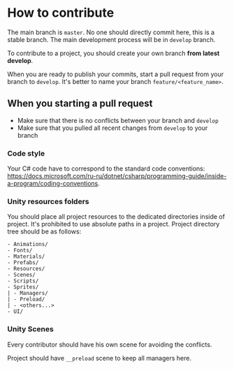 # How to contribute

The main branch is `master`. No one should directly commit here, this is a stable branch. The main development process will be in `develop` branch.

To contribute to a project, you should create your own branch **from latest develop**.

When you are ready to publish your commits, start a pull request from your branch to `develop`. It's better to name your branch `feature/<feature_name>`.

## When you starting a pull request
- Make sure that there is no conflicts between your branch and `develop`
- Make sure that you pulled all recent changes from `develop` to your branch

### Code style

Your C# code have to correspond to the standard code conventions: https://docs.microsoft.com/ru-ru/dotnet/csharp/programming-guide/inside-a-program/coding-conventions.

### Unity resources folders

You should place all project resources to the dedicated directories inside of project. It's prohibited to use absolute paths in a project.
Project directory tree should be as follows:
```
- Animations/
- Fonts/
- Materials/
- Prefabs/
- Resources/
- Scenes/
- Scripts/
- Sprites/
| - Managers/
| - Preload/
| - <others...>
- UI/
```


### Unity Scenes

Every contributor should have his own scene for avoiding the conflicts.

Project should have `__preload` scene to keep all managers here.
